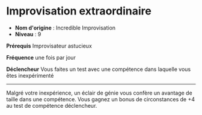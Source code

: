 # Improvisation extraordinaire

 * **Nom d'origine** : Incredible Improvisation
 * **Niveau** : 9


<p><strong>Prérequis</strong> Improvisateur astucieux</p>
<p><strong>Fréquence</strong> une fois par jour</p>
<p><strong>Déclencheur</strong> Vous faites un test avec une compétence dans laquelle vous êtes inexpérimenté</p>
<hr>
<p>Malgré votre inexpérience, un éclair de génie vous confère un avantage de taille dans une compétence. Vous gagnez un bonus de circonstances de +4 au test de compétence déclencheur.</p>